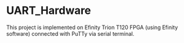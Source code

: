 # UART_Hardware

This project is implemented on Efinity Trion T120 FPGA (using Efinity software) connected with PuTTy via serial terminal.
